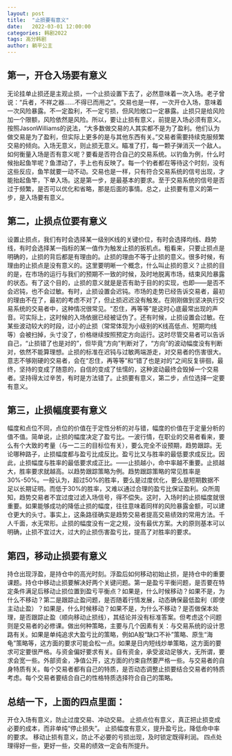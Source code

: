 ```yaml
---
layout: post
title:  "止损要有意义"
date:   2022-03-01 12:00:00
categories: 韩剧2022
tags: 高分韩剧
author: 躺平公主
---
```


## 第一，开仓入场要有意义

无论挂单止损还是主观止损，一个止损设置下去了，必然意味着一次入场。老子曾说：“兵者，不祥之器……不得已而用之”。交易也是一样，一次开仓入场，意味着一次风险暴露。不一定盈利，不一定亏损，但风险敞口一定暴露。止损只是给风险加一个限额，风险依然是风险。所以，要让止损有意义，前提是入场必须有意义。按照JasonWilliams的说法，“大多数做交易的人其实都不是为了盈利。他们认为做交易是为了盈利，但实际上更多的是与其他东西有关。”交易者需要持续克服频繁交易的倾向。入场无意义，则止损无意义。瞄准了打，每一颗子弹消灭一个敌人。如何衡量入场是否有意义呢？要看是否符合自己的交易系统。以钓鱼为例，什么时候抬起鱼竿呢？鱼漂动了，手上也有反映了。每一个钓者都在等待这个时刻，没有这些反应，鱼竿就要一动不动。交易也是一样，只有符合交易系统的信号出现，才能抬起鱼竿，下单入场。这是第一步，是最基本的要求。至于交易系统的信号是否过于频繁，是否可以优化和省略，那是后面的事情。总之，止损要有意义的第一步，是入场要有意义。

## 第二，止损点位要有意义

设置止损点，我们有时会选择某一级别K线的关键价位，有时会选择均线、趋势线，有时会选择某一指标的某一值作为触发止损的扳机点。粗看来，只要止损点是明确的，止损的背后都是有理由的。止损的理由不等于止损的意义。很多时候，有理由的止损点是没有意义的。这里要明晰一个概念，什么叫止损的意义？止损的目的是，在市场的运行与我们的预期不一致的时候，及时地脱离市场，结束风险暴露的状态。有了这个目的，止损的意义就是是否有助于目的的实现，也即——是否不会迟钝，也不会过敏。有时，止损设置会迟钝。市场的走势已经告诉交易者，最初的理由不在了，最初的考虑不对了，但止损迟迟没有触发。在刚刚做到坚决执行交易系统的交易者中，这种情况很常见。“忍住，再等等”是这时心底最常出现的声音。可实际上，这时候的入场依据已经被证伪了。还有时候，止损设置会过敏。在某些波动较大的时段，过小的止损（常常体现为小级别的K线高低点、短期均线等）会被扫掉，头寸没了，价格继续按照预定方向运行。这时尽管交易者可以告诉自己，“止损错了也是对的”，但毕竟“方向”判断对了，“方向”的波动幅度没有判断对，依然不能算理想。止损的标准在迟钝与过敏两端游走，对交易者的伤害很大。意志不够刚硬的交易者，会在“忍住，再等等”和“错了也是对的”之间反复徘徊，最终，坚持的变成了随意的，自信的变成了怯懦的，这种波动最终会毁掉一个交易者。坚持得太过辛苦，有时是方法错了。止损要有意义，第二步，点位选择一定要有意义。

## 第三，止损幅度要有意义

幅度和点位不同，点位的价值在于定性分析的对与错，幅度的价值在于定量分析的值不值。简单说，止损的幅度决定了盈亏比。一波行情，在职业的交易者看来，要么有个大致的考量（与一二三的目标位有关），要么完全不设预期，趋势跟踪。无论哪种路子，止损幅度都与盈亏比成反比。盈亏比又与胜率的最低要求成反比。因此，止损幅度与胜率的最低要求成正比。——止损越小，命中率越不重要。止损越大，胜率要求就越高。以趋势跟踪策略为例。趋势跟踪策略的常见胜率是30%-50%。一般认为，超过50%的胜率，要么是过度优化，要么是短期数据不足以长期证明。而低于30%的胜率，又难以通过合理的盈亏比保证盈利。众所周知，趋势交易者不宜过度过滤入场信号，得不偿失。这时，入场时的止损幅度就很重要。如果能够成功的降低止损的幅度，往往意味着同样的风险暴露金额，可以建仓更大的头寸。事实上，这条路径确实是趋势交易者提高交易绩效的常用方法。千人千面，水无常形。止损的幅度没有一定之规，没有最优方案。大的原则基本可以明确，止损不宜过大，过大的止损伤害盈亏比，提高了对胜率的要求。

## 第四，移动止损要有意义

持仓出现浮盈，是持仓中的高光时刻。浮盈后如何移动初始止损，是持仓中的重要课题。持仓中移动止损要解决好两个关键问题。第一是盈亏平衡问题，是否要在特定条件满足后移动止损位置到盈亏平衡点？如果是，什么时候移动？如果不是，为什么不移动？第二是跟踪止盈问题，是否随着行情发展，动态确保最低盈利（即使主动止盈）？如果是，什么时候移动？如果不是，为什么不移动？是否做保本处理，是否跟踪止盈（顺向移动止损线），其结论并没有标准答案。但考虑这个问题则是交易者的必修课。做出何种策略，主要与几个因素有关：与交易系统的设计思路有关。如果是单纯追求大盈亏比的策略，例如A股“缺口不补”策略、原生“海龟”策略等，这方面的要求可能会松一点。如果是日内短线炒单策略，这方面的要求可定要很严格。与资金偏好要求有关。自有资金，承受波动足够大，无所谓，要求会宽一些。外部资金，净值公开，这方面的约束自然要严格一些。与交易者的自身特质有关。每个交易者都有自己的特质，是否动态调整止损要结合交易者的特质考虑。每个交易者要结合自己的性格特质选择符合自己的策略。

## 总结一下，上面的四点里面：

开仓入场有意义，防止过度交易、冲动交易。
止损点位有意义，真正把止损变成必要的成本，而非单纯“停止损失”。
止损幅度有意义，提升盈亏比，降低命中率的要求。
移动止损有意义，防止不必要的亏损出现，及时锁定既得利润。
四点处理得好一些，更好一些，交易的绩效一定会有所提升。
